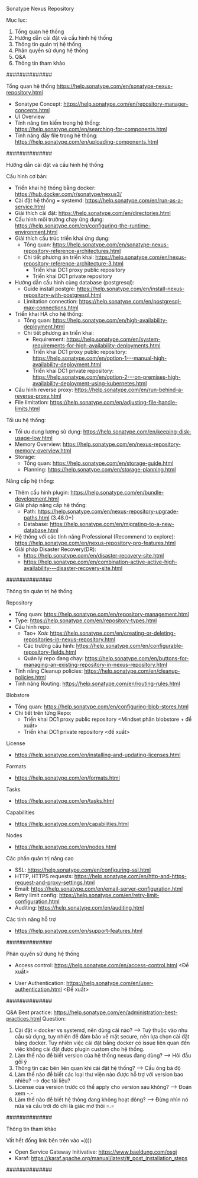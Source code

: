 Sonatype Nexus Repository

Mục lục:
1. Tổng quan hệ thống
2. Hướng dẫn cài đặt và cấu hình hệ thống
3. Thông tin quản trị hệ thống
4. Phân quyền sử dụng hệ thống
5. Q&A
6. Thông tin tham khảo



##############

Tổng quan hệ thống
https://help.sonatype.com/en/sonatype-nexus-repository.html

- Sonatype Concept: https://help.sonatype.com/en/repository-manager-concepts.html 
- UI Overview
- Tính năng tìm kiếm trong hệ thống: https://help.sonatype.com/en/searching-for-components.html
- Tính năng đẩy file trong hệ thống: https://help.sonatype.com/en/uploading-components.html 

##############

Hướng dẫn cài đặt và cấu hình hệ thống

Cấu hình cơ bản: 
- Triển khai hệ thống bằng docker: https://hub.docker.com/r/sonatype/nexus3/ 
- Cài đặt hệ thống = systemd: https://help.sonatype.com/en/run-as-a-service.html
- Giải thích cài đặt: https://help.sonatype.com/en/directories.html
- Cấu hình môi trường chạy ứng dụng: https://help.sonatype.com/en/configuring-the-runtime-environment.html 
- Giải thích cấu trúc triển khai ứng dụng:
    - Tổng quan:  https://help.sonatype.com/en/sonatype-nexus-repository-reference-architectures.html 
    - Chi tiết phương án triển khai: https://help.sonatype.com/en/nexus-repository-reference-architecture-3.html
        - Triển khai DC1 proxy public repository <BM01>
        - Triển khai DC1 private repository <BM01>
- Hướng dẫn cấu hình cùng database (postgresql):
    - Guide install postgre: https://help.sonatype.com/en/install-nexus-repository-with-postgresql.html
    - Limitation connection: https://help.sonatype.com/en/postgresql-max-connections.html 
- Triển khai HA cho hệ thống: 
    - Tổng quan: https://help.sonatype.com/en/high-availability-deployment.html
    - Chi tiết phương án triển khai: 
        - Requirement: https://help.sonatype.com/en/system-requirements-for-high-availability-deployments.html 
        - Triển khai DC1 proxy public repository: https://help.sonatype.com/en/option-1---manual-high-availability-deployment.html
        - Triển khai DC1 private repository: https://help.sonatype.com/en/option-2---on-premises-high-availability-deployment-using-kubernetes.html 
- Cấu hình reverse proxy: https://help.sonatype.com/en/run-behind-a-reverse-proxy.html 
- File limitation: https://help.sonatype.com/en/adjusting-file-handle-limits.html

Tối ưu hệ thống:
- Tối ưu dung lượng sử dụng: https://help.sonatype.com/en/keeping-disk-usage-low.html 
- Memory Overview: https://help.sonatype.com/en/nexus-repository-memory-overview.html 
- Storage: 
    - Tổng quan: https://help.sonatype.com/en/storage-guide.html
    - Planning: https://help.sonatype.com/en/storage-planning.html

Nâng cấp hệ thống: 
- Thêm cấu hình plugin: https://help.sonatype.com/en/bundle-development.html 
- Giải pháp nâng cấp hệ thống:
    - Path: https://help.sonatype.com/en/nexus-repository-upgrade-paths.html (3.48.0+)
    - Database: https://help.sonatype.com/en/migrating-to-a-new-database.html 
- Hệ thống với các tính năng Professional (Recommend to explore): https://help.sonatype.com/en/nexus-repository-pro-features.html 
- Giải pháp Disaster Recovery(DR): 
    - https://help.sonatype.com/en/disaster-recovery-site.html
    - https://help.sonatype.com/en/combination-active-active-high-availability---disaster-recovery-site.html 

##############

Thông tin quản trị hệ thống

Repository
- Tổng quan: https://help.sonatype.com/en/repository-management.html
- Type: https://help.sonatype.com/en/repository-types.html
- Cấu hình repo: 
    - Tạo+ Xoá: https://help.sonatype.com/en/creating-or-deleting-repositories-in-nexus-repository.html
    - Các trường cấu hình: https://help.sonatype.com/en/configurable-repository-fields.html
    - Quản lý repo đang chạy: https://help.sonatype.com/en/buttons-for-managing-an-existing-repository-in-nexus-repository.html
- Tính năng Cleanup policies: https://help.sonatype.com/en/cleanup-policies.html
- Tính năng Routing: https://help.sonatype.com/en/routing-rules.html

Blobstore
- Tổng quan: https://help.sonatype.com/en/configuring-blob-stores.html
- Chi tiết trên từng Repo:
    - Triển khai DC1 proxy public repository <Mindset phân blobstore + đề xuất>
    - Triển khai DC1 private repository <đề xuất>
  
License
-  https://help.sonatype.com/en/installing-and-updating-licenses.html

Formats
-  https://help.sonatype.com/en/formats.html 

Tasks
- https://help.sonatype.com/en/tasks.html

Capabilities
- https://help.sonatype.com/en/capabilities.html

Nodes
- https://help.sonatype.com/en/nodes.html 

Các phần quản trị nâng cao
- SSL: https://help.sonatype.com/en/configuring-ssl.html
- HTTP, HTTPS requests: https://help.sonatype.com/en/http-and-https-request-and-proxy-settings.html
- Email: https://help.sonatype.com/en/email-server-configuration.html
- Retry limit config: https://help.sonatype.com/en/retry-limit-configuration.html
- Auditing: https://help.sonatype.com/en/auditing.html

Các tính năng hỗ trợ
-  https://help.sonatype.com/en/support-features.html 

##############

Phân quyền sử dụng hệ thống

- Access control:  https://help.sonatype.com/en/access-control.html
  <Đề xuất>

- User Authentication: https://help.sonatype.com/en/user-authentication.html
  <Đề xuất>

##############

Q&A
Best practice: https://help.sonatype.com/en/administration-best-practices.html
Question: 
1. Cài đặt = docker vs systemd, nên dùng cái nào? --> Tuỳ thuộc vào nhu cầu sử dụng, tuy nhiên để đảm bảo về mặt secure, nên lựa chọn cài đặt bằng docker. Tuy nhiên việc cài đặt bằng docker có issue liên quan đến việc không cài đặt được plugin custom cho hệ thống.
2. Làm thế nào để biết version của hệ thống nexus đang dùng?  --> Hỏi đầu gối ý
3. Thông tin các bên liên quan khi cài đặt hệ thống?  --> Cầu ông bà độ
4. Làm thế nào để biết các loại thư viện nào được hỗ trợ với version bao nhiêu?  --> đọc tài liệu?
5. License của version trước có thể apply cho version sau không?  --> Đoán xem -.-
6. Làm thế nào để biết hệ thông đang không hoạt đông?  --> Đừng nhìn nó nữa và cầu trời đó chỉ là giâc mơ thôi =.=

##############

Thông tin tham khảo

Vất hết đống link bên trên vào =))))
- Open Service Gateway Initivative: https://www.baeldung.com/osgi
- Karaf: https://karaf.apache.org/manual/latest/#_post_installation_steps

##############

